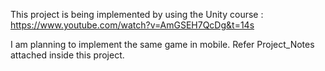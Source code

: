 This project is being implemented by using the Unity course : https://www.youtube.com/watch?v=AmGSEH7QcDg&t=14s

I am planning to implement the same game in mobile.
Refer Project_Notes attached inside this project.